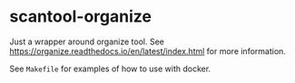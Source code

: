# scantool-organize

Just a wrapper around organize tool.  See https://organize.readthedocs.io/en/latest/index.html for more information.

See `Makefile` for examples of how to use with docker.
